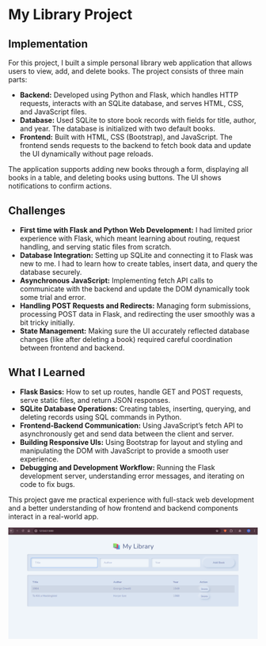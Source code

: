 # My Library Project

## Implementation

For this project, I built a simple personal library web application that allows users to view, add, and delete books. The project consists of three main parts:

- **Backend:** Developed using Python and Flask, which handles HTTP requests, interacts with an SQLite database, and serves HTML, CSS, and JavaScript files.
- **Database:** Used SQLite to store book records with fields for title, author, and year. The database is initialized with two default books.
- **Frontend:** Built with HTML, CSS (Bootstrap), and JavaScript. The frontend sends requests to the backend to fetch book data and update the UI dynamically without page reloads.

The application supports adding new books through a form, displaying all books in a table, and deleting books using buttons. The UI shows notifications to confirm actions.

## Challenges

- **First time with Flask and Python Web Development:** I had limited prior experience with Flask, which meant learning about routing, request handling, and serving static files from scratch.
- **Database Integration:** Setting up SQLite and connecting it to Flask was new to me. I had to learn how to create tables, insert data, and query the database securely.
- **Asynchronous JavaScript:** Implementing fetch API calls to communicate with the backend and update the DOM dynamically took some trial and error.
- **Handling POST Requests and Redirects:** Managing form submissions, processing POST data in Flask, and redirecting the user smoothly was a bit tricky initially.
- **State Management:** Making sure the UI accurately reflected database changes (like after deleting a book) required careful coordination between frontend and backend.

## What I Learned

- **Flask Basics:** How to set up routes, handle GET and POST requests, serve static files, and return JSON responses.
- **SQLite Database Operations:** Creating tables, inserting, querying, and deleting records using SQL commands in Python.
- **Frontend-Backend Communication:** Using JavaScript’s fetch API to asynchronously get and send data between the client and server.
- **Building Responsive UIs:** Using Bootstrap for layout and styling and manipulating the DOM with JavaScript to provide a smooth user experience.
- **Debugging and Development Workflow:** Running the Flask development server, understanding error messages, and iterating on code to fix bugs.

This project gave me practical experience with full-stack web development and a better understanding of how frontend and backend components interact in a real-world app.

![My Library Web App](static/images/my-library.png)
